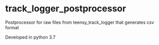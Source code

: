 # track_logger_postprocessor
Postprocessor for raw files from teensy_track_logger that generates csv format

Developed in python 3.7
